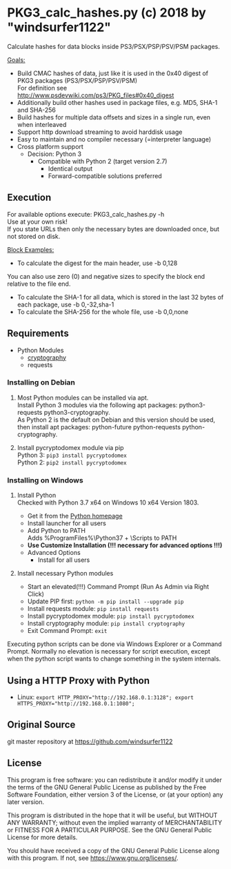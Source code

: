 # PKG3_calc_hashes.py (c) 2018 by "windsurfer1122"
Calculate hashes for data blocks inside PS3/PSX/PSP/PSV/PSM packages.

<u>Goals:</u>
* Build CMAC hashes of data, just like it is used in the 0x40 digest of PKG3 packages (PS3/PSX/PSP/PSV/PSM)<br>
  For definition see http://www.psdevwiki.com/ps3/PKG_files#0x40_digest
* Additionally build other hashes used in package files, e.g. MD5, SHA-1 and SHA-256
* Build hashes for multiple data offsets and sizes in a single run, even when interleaved
* Support http download streaming to avoid harddisk usage
* Easy to maintain and no compiler necessary (=interpreter language)
* Cross platform support
  * Decision: Python 3
    * Compatible with Python 2 (target version 2.7)
      * Identical output
      * Forward-compatible solutions preferred

## Execution
For available options execute: PKG3_calc_hashes.py -h<br>
Use at your own risk!<br>
If you state URLs then only the necessary bytes are downloaded once, but not stored on disk.


<u>Block Examples:</u>
* To calculate the digest for the main header, use -b 0,128

You can also use zero (0) and negative sizes to specify the block end relative to the file end.
* To calculate the SHA-1 for all data, which is stored in the last 32 bytes of each package, use -b 0,-32,sha-1
* To calculate the SHA-256 for the whole file, use -b 0,0,none

## Requirements
* Python Modules
  * [cryptography](https://cryptography.io/)
  * requests

### Installing on Debian
1. Most Python modules can be installed via apt.<br>
Install Python 3 modules via the following apt packages: python3-requests python3-cryptography.<br>
As Python 2 is the default on Debian and this version should be used, then install apt packages: python-future python-requests python-cryptography.

1. Install pycryptodomex module via pip<br>
   Python 3: `pip3 install pycryptodomex`<br>
   Python 2: `pip2 install pycryptodomex`

### Installing on Windows
1. Install Python<br>
   Checked with Python 3.7 x64 on Windows 10 x64 Version 1803.
   * Get it from the [Python homepage](https://www.python.org/)
   * Install launcher for all users
   * Add Python to PATH<br>
     Adds %ProgramFiles%\Python37 + \Scripts to PATH
   * __Use Customize Installation (!!! necessary for advanced options !!!)__
   * Advanced Options
     * Install for all users

1. Install necessary Python modules
   * Start an elevated(!!!) Command Prompt (Run As Admin via Right Click)
   * Update PIP first: `python -m pip install --upgrade pip`
   * Install requests module: `pip install requests`
   * Install pycryptodomex module: `pip install pycryptodomex`
   * Install cryptography module: `pip install cryptography`
   * Exit Command Prompt: `exit`

Executing python scripts can be done via Windows Explorer or a Command Prompt. Normally no elevation is necessary for script execution, except when the python script wants to change something in the system internals.

## Using a HTTP Proxy with Python
* Linux: `export HTTP_PROXY="http://192.168.0.1:3128"; export HTTPS_PROXY="http://192.168.0.1:1080";`

## Original Source
git master repository at https://github.com/windsurfer1122

## License
This program is free software: you can redistribute it and/or modify
it under the terms of the GNU General Public License as published by
the Free Software Foundation, either version 3 of the License, or
(at your option) any later version.

This program is distributed in the hope that it will be useful,
but WITHOUT ANY WARRANTY; without even the implied warranty of
MERCHANTABILITY or FITNESS FOR A PARTICULAR PURPOSE.  See the
GNU General Public License for more details.

You should have received a copy of the GNU General Public License
along with this program.  If not, see <https://www.gnu.org/licenses/>.
